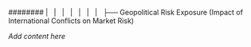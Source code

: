 ######## |   |   |   |   |   |   |   ├── Geopolitical Risk Exposure (Impact of International Conflicts on Market Risk)

*Add content here*